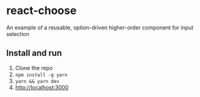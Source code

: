 # react-choose

An example of a reusable, option-driven higher-order component for input selection

## Install and run

1. Clone the repo
1. `npm install -g yarn`
1. `yarn && yarn dev`
1. <a href="http://localhost:3000">http://localhost:3000</a>
